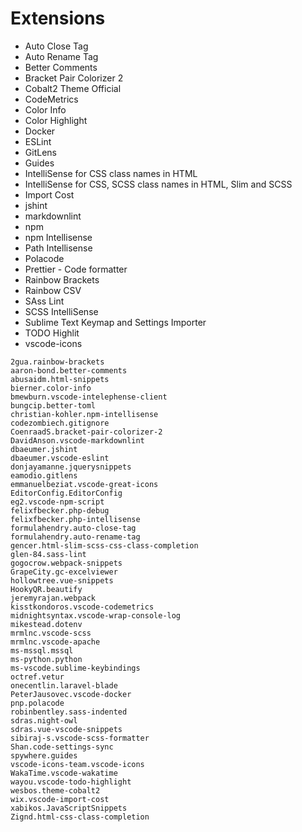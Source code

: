 # Extensions

- Auto Close Tag
- Auto Rename Tag
- Better Comments
- Bracket Pair Colorizer 2
- Cobalt2 Theme Official
- CodeMetrics
- Color Info
- Color Highlight
- Docker
- ESLint
- GitLens
- Guides
- IntelliSense for CSS class names in HTML
- IntelliSense for CSS, SCSS class names in HTML, Slim and SCSS
- Import Cost
- jshint
- markdownlint
- npm
- npm Intellisense
- Path Intellisense
- Polacode
- Prettier - Code formatter
- Rainbow Brackets
- Rainbow CSV
- SAss Lint
- SCSS IntelliSense
- Sublime Text Keymap and Settings Importer
- TODO Highlit
- vscode-icons

```code
2gua.rainbow-brackets
aaron-bond.better-comments
abusaidm.html-snippets
bierner.color-info
bmewburn.vscode-intelephense-client
bungcip.better-toml
christian-kohler.npm-intellisense
codezombiech.gitignore
CoenraadS.bracket-pair-colorizer-2
DavidAnson.vscode-markdownlint
dbaeumer.jshint
dbaeumer.vscode-eslint
donjayamanne.jquerysnippets
eamodio.gitlens
emmanuelbeziat.vscode-great-icons
EditorConfig.EditorConfig
eg2.vscode-npm-script
felixfbecker.php-debug
felixfbecker.php-intellisense
formulahendry.auto-close-tag
formulahendry.auto-rename-tag
gencer.html-slim-scss-css-class-completion
glen-84.sass-lint
gogocrow.webpack-snippets
GrapeCity.gc-excelviewer
hollowtree.vue-snippets
HookyQR.beautify
jeremyrajan.webpack
kisstkondoros.vscode-codemetrics
midnightsyntax.vscode-wrap-console-log
mikestead.dotenv
mrmlnc.vscode-scss
mrmlnc.vscode-apache
ms-mssql.mssql
ms-python.python
ms-vscode.sublime-keybindings
octref.vetur
onecentlin.laravel-blade
PeterJausovec.vscode-docker
pnp.polacode
robinbentley.sass-indented
sdras.night-owl
sdras.vue-vscode-snippets
sibiraj-s.vscode-scss-formatter
Shan.code-settings-sync
spywhere.guides
vscode-icons-team.vscode-icons
WakaTime.vscode-wakatime
wayou.vscode-todo-highlight
wesbos.theme-cobalt2
wix.vscode-import-cost
xabikos.JavaScriptSnippets
Zignd.html-css-class-completion
```
